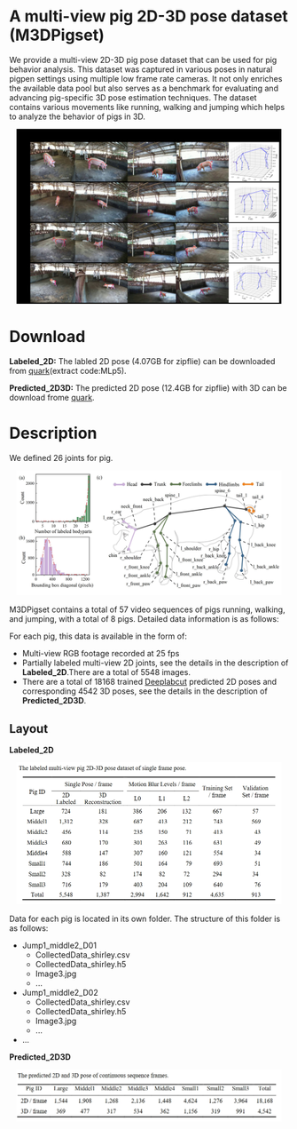 # A multi-view pig 2D-3D pose dataset (M3DPigset)
  We provide a multi-view 2D-3D pig pose dataset that can be used for pig behavior analysis. This dataset was captured in various poses in natural pigpen settings using multiple low frame rate cameras. It not only enriches the available data pool but also serves as a benchmark for evaluating and advancing pig-specific 3D pose estimation techniques. The dataset contains various movements like running, walking and jumping which helps to analyze the behavior of pigs in 3D. 

<p align="center">
<img src="https://github.com/shirleyanan/M3DPigset/blob/main/images/Fig1.jpg" width="95%">
</p>

# Download
**Labeled_2D:** The labled 2D pose (4.07GB for zipflie) can be downloaded from [quark](https://pan.quark.cn/s/00d2f8ba1447)(extract code:MLp5).

**Predicted_2D3D:** The predicted 2D pose (12.4GB for zipflie) with 3D can be download frome [quark](https://drive.google.com/drive/folders/1RC2eLC0VJ-3wMhJj90IV0IsVjZSvO2I6).

# Description
We defined 26 joints for pig.
<p align="center">
<img src="https://github.com/shirleyanan/M3DPigset/blob/main/images/Fig2.jpg" width="95%">
</p>

M3DPigset contains a total of 57 video sequences of pigs running, walking, and jumping, with a total of 8 pigs. Detailed data information is as follows:

For each pig, this data is available in the form of:

* Multi-view RGB footage recorded at 25 fps
* Partially labeled multi-view 2D joints, see the details in the description of **Labeled_2D**.There are a total of 5548 images.
* There are a total of 18168 trained [Deeplabcut](https://github.com/DeepLabCut/DeepLabCut) predicted 2D poses and corresponding 4542 3D poses, see the details in the description of **Predicted_2D3D**.

## Layout 
**Labeled_2D**
<p align="center">
<img src="https://github.com/shirleyanan/M3DPigset/blob/main/images/%E5%BE%AE%E4%BF%A1%E6%88%AA%E5%9B%BE_20240603180528.png" width="95%">
</p>
Data for each pig is located in its own folder. The structure of this folder is as follows:

- Jump1_middle2_D01
  - CollectedData_shirley.csv
  - CollectedData_shirley.h5
  - Image3.jpg
  - ...
- Jump1_middle2_D02
  - CollectedData_shirley.csv
  - CollectedData_shirley.h5
  - Image3.jpg
  - ...
- ...

  
**Predicted_2D3D** 
<p align="center">
<img src="https://github.com/shirleyanan/M3DPigset/blob/main/images/%E5%BE%AE%E4%BF%A1%E6%88%AA%E5%9B%BE_20240603180544.png" width="95%">
</p>
